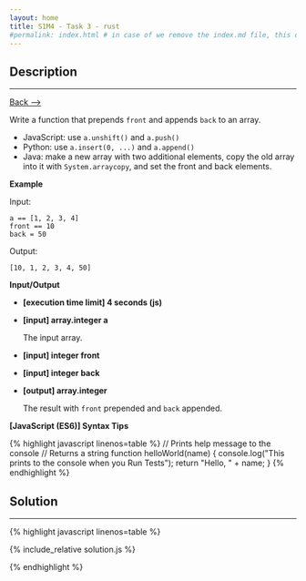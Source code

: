 ```yaml
---
layout: home
title: S1M4 - Task 3 - rust
#permalink: index.html # in case of we remove the index.md file, this doc will be the index page
---
```


<div class="row">
<div class="columnStmt" markdown="1">

##  Description
------

[Back --> ](../README.md)

Write a function that prepends `front` and appends `back` to an array.

-   JavaScript: use `a.unshift()` and `a.push()`
-   Python: use `a.insert(0, ...)` and `a.append()`
-   Java: make a new array with two additional elements, copy the old array into it with `System.arraycopy`, and set the front and back elements.

**Example**

Input:
```
a == [1, 2, 3, 4]
front == 10
back = 50
```
Output:
```
[10, 1, 2, 3, 4, 50]
```

**Input/Output**

* **[execution time limit] 4 seconds (js)**

* **[input] array.integer a**

    The input array.

* **[input] integer front**    
    
* **[input] integer back**
   
* **[output] array.integer**

    The result with `front` prepended and `back` appended.

**[JavaScript (ES6)] Syntax Tips**

{% highlight javascript linenos=table %}
// Prints help message to the console
// Returns a string
function helloWorld(name) {
    console.log("This prints to the console when you Run Tests");
    return "Hello, " + name;
}
{% endhighlight %}

</div>
<div class="columnSol" markdown="1">

## Solution
------

{% highlight javascript linenos=table %}

{% include_relative solution.js %}

{% endhighlight %}

</div>
</div>